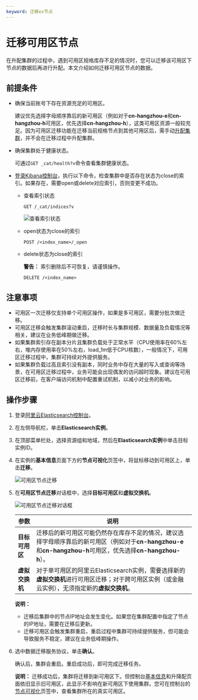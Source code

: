 ```yaml
---
keyword: 迁移es节点
---
```


# 迁移可用区节点

在升配集群的过程中，遇到可用区规格库存不足的情况时，您可以迁移该可用区下节点的数据后再进行升配。本文介绍如何迁移可用区节点的数据。

## 前提条件

-   确保当前账号下存在资源充足的可用区。

    建议优先选择字母顺序靠后的新可用区（例如对于**cn-hangzhou-e**和**cn-hangzhou-h**可用区，优先选择**cn-hangzhou-h**），这类可用区资源一般较充足。因为可用区迁移功能在迁移当前规格节点到其他可用区后，需手动[升配集群](/intl.zh-CN/Elasticsearch/升降配实例/升配集群.md)，并不会在迁移过程中升配集群。

-   确保集群处于健康状态。

    可通过`GET _cat/health?v`命令查看集群健康状态。

-   [登录Kibana控制台](/intl.zh-CN/Elasticsearch/可视化控制/Kibana/登录Kibana控制台.md)，执行以下命令，检查集群中是否存在状态为close的索引。如果存在，需要open或delete对应索引，否则变更不成功。
    -   查看索引状态

        ```
        GET /_cat/indices?v
        ```

        ![查看索引状态](https://static-aliyun-doc.oss-accelerate.aliyuncs.com/assets/img/zh-CN/7521954161/p244657.png)

    -   open状态为close的索引

        ```
        POST /<index_name>/_open
        ```

    -   delete状态为close的索引

        **警告：** 索引删除后不可恢复，请谨慎操作。

        ```
        DELETE /<index_name>
        ```


## 注意事项

-   可用区一次迁移仅支持单个可用区操作，如果是多可用区，需要分批次做迁移。
-   可用区迁移会触发集群滚动重启，迁移时长与集群规模、数据量及负载情况等相关，建议在业务低峰期做迁移。
-   如果集群索引存在副本分片且集群负载处于正常水平（CPU使用率在60%左右，堆内存使用率在50%左右，load\_1m低于CPU核数），一般情况下，可用区迁移过程中，集群可持续对外提供服务。
-   如果集群负载过高且索引没有副本，同时业务中存在大量的写入或查询等场景，在可用区迁移过程中，业务可能会出现偶发的访问超时现象。建议在可用区迁移前，在客户端访问机制中配置重试机制，以减小对业务的影响。

## 操作步骤

1.  登录[阿里云Elasticsearch控制台](https://elasticsearch.console.aliyun.com/#/home)。

2.  在左侧导航栏，单击**Elasticsearch实例**。

3.  在顶部菜单栏处，选择资源组和地域，然后在**Elasticsearch实例**中单击目标实例ID。

4.  在实例的**基本信息**页面下方的**节点可视化**页签中，将鼠标移动到可用区上，单击**迁移**。

    ![可用区节点迁移](https://static-aliyun-doc.oss-accelerate.aliyuncs.com/assets/img/zh-CN/1646359951/p77306.png)

5.  在**可用区节点迁移**对话框中，选择**目标可用区**和**虚拟交换机**。

    ![可用区节点迁移对话框](https://static-aliyun-doc.oss-accelerate.aliyuncs.com/assets/img/zh-CN/1646359951/p77329.png)

    |参数|说明|
    |--|--|
    |**目标可用区**|迁移后的新可用区可能仍然存在库存不足的情况，建议选择字母顺序靠后的新可用区（例如对于**cn-hangzhou-e**和**cn-hangzhou-h**可用区，优先选择**cn-hangzhou-h**）。|
    |**虚拟交换机**|对于单可用区的阿里云Elasticsearch实例，需要选择新的**虚拟交换机**进行可用区迁移；对于跨可用区实例（或金融云实例），无须指定新的**虚拟交换机**。|

    **说明：**

    -   迁移后集群中的节点IP地址会发生变化。如果您在集群配置中指定了节点的IP地址，需要在迁移后更新。
    -   迁移可用区会触发集群重启，重启过程中集群可持续提供服务，但可能会导致服务不稳定，建议在业务低峰期操作。
6.  选中数据迁移服务协议，单击**确认**。

    确认后，集群会重启。重启成功后，即可完成迁移任务。

    **说明：** 迁移成功后，集群将迁移到新可用区下。但控制台[基本信息](/intl.zh-CN/Elasticsearch/管理实例/查看实例的基本信息.md)和升降配页面依旧显示旧可用区，此显示不影响在新可用区下使用集群。您可在控制台的[节点可视化](/intl.zh-CN/Elasticsearch/管理实例/查看集群状态和节点信息.md)页签中，查看集群所在的真实可用区。


